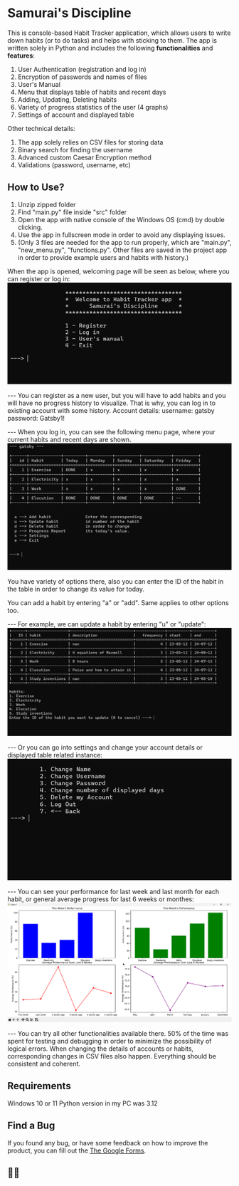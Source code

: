 # Samurai's Discipline

This is console-based Habit Tracker application, which allows users to write down habits (or to do tasks) and helps with sticking to them. The app is written solely in Python and includes the following **functionalities** and **features**:
1. User Authentication (registration and log in)
2. Encryption of passwords and names of files
3. User's Manual
4. Menu that displays table of habits and recent days
5. Adding, Updating, Deleting habits
6. Variety of progress statistics of the user (4 graphs)
7. Settings of account and displayed table

Other technical details:
1. The app solely relies on CSV files for storing data
2. Binary search for finding the username
3. Advanced custom Caesar Encryption method
4. Validations (password, username, etc)




## How to Use?

1. Unzip zipped folder
2. Find "main.py" file inside "src" folder
3. Open the app with native console of the Windows OS (cmd) by double clicking.
4. Use the app in fullscreen mode in order to avoid any displaying issues.
5. (Only 3 files are needed for the app to run properly, which are "main.py", "new_menu.py", "functions.py".
Other files are saved in the project app in order to provide example users and habits with history.)

When the app is opened, welcoming page will be seen as below, where you can register or log in:
![Welcome page](./src/images/welcome_page.png)

--- You can register as a new user, but you will have to add habits and you will have no progress history to visualize. That is why, you can log in to existing account with some history.
Account details:
username: gatsby
password: Gatsby1!

--- When you log in, you can see the following menu page, where your current habits and recent days are shown.
![Menu page](./src/images/menu.png)

You have variety of options there, also you can enter the ID of the habit in the table in order to change its value for today.

You can add a habit by entering "a" or "add". Same applies to other options too.

--- For example, we can update a habit by entering "u" or "update":
![Update page](./src/images/habit_update.png)

--- Or you can go into settings and change your account details or displayed table related instance:
![Settings page](./src/images/settings.png)

--- You can see your performance for last week and last month for each habit, or general average progress for last 6 weeks or monthes:
![Progress Graphs](./src/images/graphs.png)

--- You can try all other functionalities available there. 50% of the time was spent for testing and debugging in order to minimize the possibility of logical errors.
When changing the details of accounts or habits, corresponding changes in CSV files also happen. Everything should be consistent and coherent.


## Requirements
Windows 10 or 11
Python version in my PC was 3.12


## Find a Bug

If you found any bug, or have some feedback on how to improve the product, you can fill out the [The Google Forms](https://docs.google.com/forms/d/e/1FAIpQLSe5HqEexhwNmDsihB1Ipqanh7TqP5CdyXhxgm49ocS7fBPE4A/viewform?usp=sf_link).

## 👋🏻


